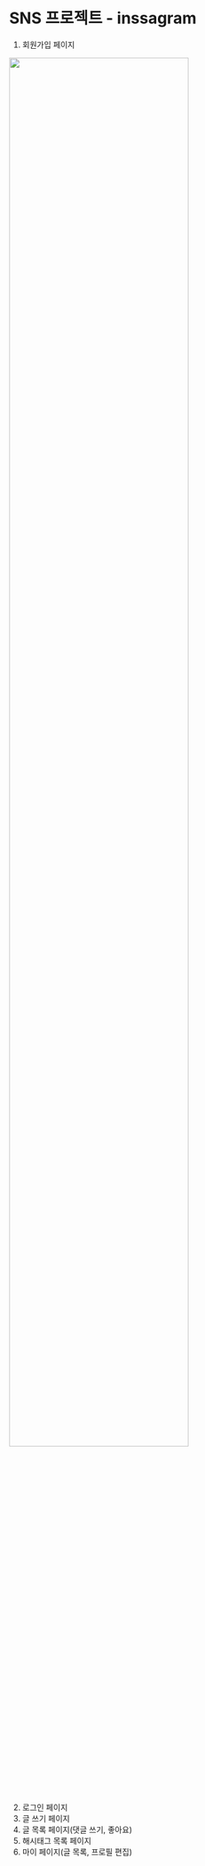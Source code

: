 # SNS 프로젝트 - inssagram
1. 회원가입 페이지
<img width="80%" src="https://user-images.githubusercontent.com/69390318/129816460-09d67531-f558-42af-b534-8a916b14d4c0.gif"/>

2. 로그인 페이지
3. 글 쓰기 페이지
4. 글 목록 페이지(댓글 쓰기, 좋아요)
5. 해시태그 목록 페이지
6. 마이 페이지(글 목록, 프로필 편집)
